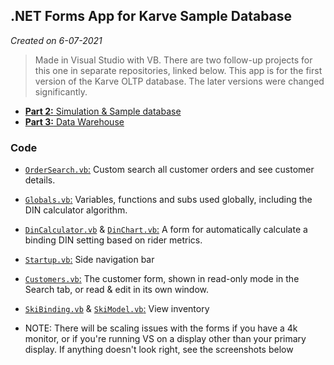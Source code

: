 ## .NET Forms App for Karve Sample Database

*Created on 6-07-2021*

> Made in Visual Studio with VB. There are two follow-up projects for this one in separate repositories, linked below. This app is for the first version of the Karve OLTP database. The later versions were changed significantly.

- [**Part 2:** Simulation & Sample database](https://github.com/ryayoung/karve-sample-database)
- [**Part 3:** Data Warehouse](https://github.com/ryayoung/data-warehousing)

### Code

- [```OrderSearch.vb```:]() Custom search all customer orders and see customer details.
- [```Globals.vb```:]() Variables, functions and subs used globally, including the DIN calculator algorithm.
- [```DinCalculator.vb```]() & [```DinChart.vb```:]() A form for automatically calculate a binding DIN setting based on rider metrics.
- [```Startup.vb```:]() Side navigation bar
- [```Customers.vb```:]() The customer form, shown in read-only mode in the Search tab, or read & edit in its own window.
- [```SkiBinding.vb```]() & [```SkiModel.vb```:]() View inventory

- NOTE: There will be scaling issues with the forms if you have a 4k monitor, or if you're running VS on a display other than your primary display. If anything doesn't look right, see the screenshots below

